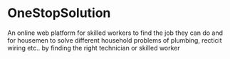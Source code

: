 # OneStopSolution
An online web platform for skilled workers to find the job they can do and for housemen to solve different household problems of plumbing, recticit wiring etc.. by finding the right technician or skilled worker
